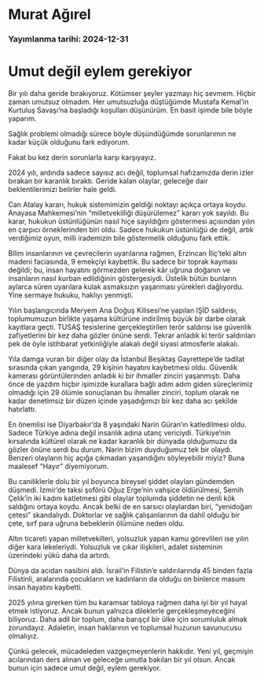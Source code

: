 # Murat Ağırel

### Yayımlanma tarihi: 2024-12-31

# Umut değil eylem gerekiyor

Bir yılı daha geride bırakıyoruz. Kötümser şeyler yazmayı hiç sevmem. Hiçbir zaman umutsuz olmadım. Her umutsuzluğa düştüğümde Mustafa Kemal’in Kurtuluş Savaşı’na başladığı koşulları düşünürüm. En basit işimde bile böyle yaparım.

Sağlık problemi olmadığı sürece böyle düşündüğümde sorunlarımın ne kadar küçük olduğunu fark ediyorum.

Fakat bu kez derin sorunlarla karşı karşıyayız.

2024 yılı, ardında sadece sayısız acı değil, toplumsal hafızamızda derin izler bırakan bir karanlık bıraktı. Geride kalan olaylar, geleceğe dair beklentilerimizi belirler hale geldi.

Can Atalay kararı, hukuk sistemimizin geldiği noktayı açıkça ortaya koydu. Anayasa Mahkemesi’nin “milletvekilliği düşürülemez” kararı yok sayıldı. Bu karar, hukukun üstünlüğünün nasıl hiçe sayıldığını göstermesi açısından yılın en çarpıcı örneklerinden biri oldu. Sadece hukukun üstünlüğü de değil, artık verdiğimiz oyun, milli irademizin bile göstermelik olduğunu fark ettik.

Bilim insanlarının ve çevrecilerin uyarılarına rağmen, Erzincan İliç’teki altın madeni faciasında, 9 emekçiyi kaybettik. Bu sadece bir toprak kayması değildi; bu, insan hayatını görmezden gelerek kâr uğruna doğanın ve insanların nasıl kurban edildiğinin göstergesiydi. Üstelik bütün bunların aylarca süren uyarılara kulak asmaksızın yaşanması yürekleri dağlıyordu. Yine sermaye hukuku, haklıyı yenmişti.

Yılın başlangıcında Meryem Ana Doğuş Kilisesi’ne yapılan IŞİD saldırısı, toplumumuzun birlikte yaşama kültürüne indirilmiş büyük bir darbe olarak kayıtlara geçti. TUSAŞ tesislerine gerçekleştirilen terör saldırısı ise güvenlik zafiyetlerini bir kez daha gözler önüne serdi. Tekrar anladık ki terör saldırıları pek de öyle istihbarat yetkinliğiyle alakalı değil siyasi atmosferle alakalı.

Yıla damga vuran bir diğer olay da İstanbul Beşiktaş Gayrettepe’de tadilat sırasında çıkan yangında, 29 kişinin hayatını kaybetmesi oldu. Güvenlik kamerası görüntülerinden anladık ki bir ihmaller zinciri yaşanmıştı. Daha önce de yazdım hiçbir işimizde kurallara bağlı adım adım giden süreçlerimiz olmadığı için 29 ölümle sonuçlanan bu ihmaller zinciri, toplum olarak ne kadar denetimsiz bir düzen içinde yaşadığımızı bir kez daha acı şekilde hatırlattı.

En önemlisi ise Diyarbakır’da 8 yaşındaki Narin Güran’ın katledilmesi oldu. Sadece Türkiye adına değil insanlık adına utanç vericiydi. Türkiye’nin kırsalında kültürel olarak ne kadar karanlık bir dünyada olduğumuzu da gözler önüne serdi bu durum. Narin bizim duyduğumuz tek bir olaydı. Benzeri olayların hiç açığa çıkmadan yaşandığını söyleyebilir miyiz? Buna maalesef “Hayır” diyemiyorum.

Bu caniliklerle dolu bir yıl boyunca bireysel şiddet olayları gündemden düşmedi. İzmir’de taksi şoförü Oğuz Erge’nin vahşice öldürülmesi, Semih Çelik’in iki kadını katletmesi gibi olaylar toplumda şiddetin ne denli kök saldığını ortaya koydu. Ancak belki de en sarsıcı olaylardan biri, “yenidoğan çetesi” skandalıydı. Doktorlar ve sağlık çalışanlarının da dahil olduğu bir çete, sırf para uğruna bebeklerin ölümüne neden oldu.

Altın ticareti yapan milletvekilleri, yolsuzluk yapan kamu görevlileri ise yılın diğer kara lekeleriydi. Yolsuzluk ve çıkar ilişkileri, adalet sisteminin üzerindeki yükü daha da artırdı.

Dünya da acıdan nasibini aldı. İsrail’in Filistin’e saldırılarında 45 binden fazla Filistinli, aralarında çocukların ve kadınların da olduğu on binlerce masum insan hayatını kaybetti.

2025 yılına girerken tüm bu karamsar tabloya rağmen daha iyi bir yıl hayal etmek istiyoruz. Ancak bunun yalnızca dileklerle gerçekleşmeyeceğini biliyoruz. Daha adil bir toplum, daha barışçıl bir ülke için sorumluluk almak zorundayız. Adaletin, insan haklarının ve toplumsal huzurun savunucusu olmalıyız.

Çünkü gelecek, mücadeleden vazgeçmeyenlerin hakkıdır. Yeni yıl, geçmişin acılarından ders alınan ve geleceğe umutla bakılan bir yıl olsun. Ancak bunun için sadece umut değil, eylem gerekiyor.

